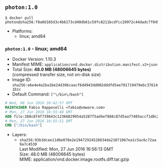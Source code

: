 ## `photon:1.0`

```console
$ docker pull photon@sha256:f8a0d165d3c4b6173cd40db61c59fc8211bcdfcc20972c44dadc7f0454d442a6
```

-	Platforms:
	-	linux; amd64

### `photon:1.0` - linux; amd64

-	Docker Version: 1.10.3
-	Manifest MIME: `application/vnd.docker.distribution.manifest.v2+json`
-	Total Size: **48.0 MB (48006645 bytes)**  
	(compressed transfer size, not on-disk size)
-	Image ID: `sha256:e6e4e4a2ba1be24d39bcaacf6d4943dd002dddfd5ee701719479ebc376141b1c`
-	Default Command: `["\/bin\/bash"]`

```dockerfile
# Wed, 08 Jun 2016 16:42:57 GMT
MAINTAINER Fabio Rapposelli <fabio@vmware.com>
# Mon, 27 Jun 2016 16:55:48 GMT
ADD file:268c8f4f739643c12366829954a5287f5ad4ef868c87d5aa77485accf1d8c214 in /
# Mon, 27 Jun 2016 16:55:51 GMT
CMD ["/bin/bash"]
```

-	Layers:
	-	`sha256:93b3dcee11d6e078e2e19472924528834da21071067ea1c5ac6c72aa9a7c4530`  
		Last Modified: Mon, 27 Jun 2016 16:56:13 GMT  
		Size: 48.0 MB (48006645 bytes)  
		MIME: application/vnd.docker.image.rootfs.diff.tar.gzip
